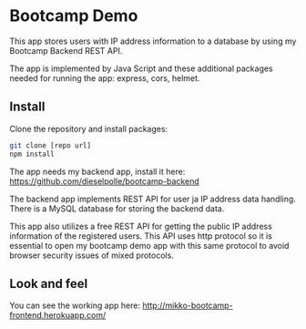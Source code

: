 # Bootcamp Demo

This app stores users with IP address information to a database by using my Bootcamp Backend REST API. 

The app is implemented by Java Script and these additional packages needed for running the app: express, cors, helmet.

## Install
Clone the repository and install packages:
```bash
git clone [repo url]
npm install
```
The app needs my backend app, install it here:
https://github.com/dieselpolle/bootcamp-backend

The backend app implements REST API for user ja IP address data handling. There is a MySQL database for storing the backend data.

This app also utilizes a free REST API for getting the public IP address information of the registered users. This API uses http protocol so it is essential to open my bootcamp demo app with this same protocol to avoid browser security issues of mixed protocols.

## Look and feel

You can see the working app here:
http://mikko-bootcamp-frontend.herokuapp.com/
